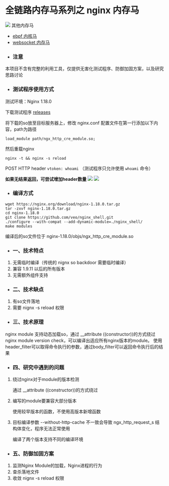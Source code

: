# 全链路内存马系列之 nginx 内存马

![](img/webshellattckchain.jpg)
其他内存马
- [ebpf 内核马](https://github.com/veo/ebpf_shell)
- [websocket 内存马](https://github.com/veo/wsMemShell)
- ### 注意
本项目不含有完整的利用工具，仅提供无害化测试程序、防御加固方案，以及研究思路讨论
- ### 测试程序使用方式
测试环境：Nginx 1.18.0

下载测试程序 [releases](https://github.com/veo/nginx_shell/releases) 

将下载的so放至目标服务器上，修改 nginx.conf 配置文件在第一行添加以下内容，path为路径
```
load_module path/ngx_http_cre_module.so;
```
然后重载nginx
```
nginx -t && nginx -s reload
```

POST HTTP header `vtoken: whoami` （测试程序只允许使用 `whoami` 命令）

**如果无结果返回，可尝试增加header数量**
![](img/run.jpg)
![](img/run2.jpg)

- ### 编译方式
```
wget https://nginx.org/download/nginx-1.18.0.tar.gz
tar -zxvf nginx-1.18.0.tar.gz
cd nginx-1.18.0
git clone https://github.com/veo/nginx_shell.git
./configure --with-compat --add-dynamic-module=./nginx_shell/
make modules
```
编译后的so文件位于 nginx-1.18.0/objs/ngx_http_cre_module.so


- ### 一、技术特点
1. 无需临时编译（传统的 nignx so backdoor 需要临时编译）
2. 兼容 1.9.11 以后的所有版本
3. 无需额外组件支持


- ### 二、技术缺点
1. 有so文件落地
2. 需要 nignx -s reload 权限

- ### 三、技术原理
nginx module 支持动态加载so，通过 __attribute ((constructor))的方式绕过nginx module version check，可以编译出适应所有nginx版本的module。
使用header_filter可以取得命令执行的参数，通过body_filter可以返回命令执行后的结果


- ### 四、研究中遇到的问题
1. 绕过nginx对于module的版本检测

    通过 __attribute ((constructor))的方式绕过


2. 编写的module要兼容大部分版本

    使用较早版本的函数，不使用高版本新增函数

3. 目标编译参数 --without-http-cache 不一致会导致 ngx_http_request_s 结构体变化，程序无法正常使用
   
   编译了两个版本支持不同的编译环境

- ### 五、防御加固方案
1. 监测Nginx Module的加载，Nginx进程的行为
2. 查杀落地文件
3. 收敛 nignx -s reload 权限

